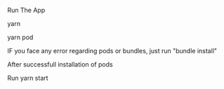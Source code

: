Run The App

yarn

yarn pod

IF you face any error regarding pods or bundles, just run "bundle install"

After successfull installation of pods

Run yarn start
